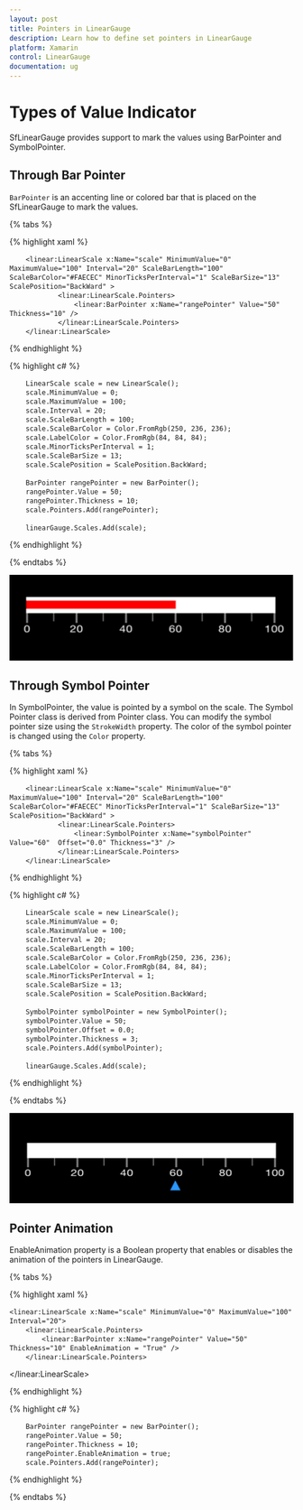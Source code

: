 ```yaml
---
layout: post
title: Pointers in LinearGauge
description: Learn how to define set pointers in LinearGauge
platform: Xamarin
control: LinearGauge
documentation: ug
---
```


# Types of Value Indicator

SfLinearGauge provides support to mark the values using BarPointer and SymbolPointer.

## Through Bar Pointer

`BarPointer` is an accenting line or colored bar that is placed on the SfLinearGauge to mark the values. 

{% tabs %}

{% highlight xaml %}

		<linear:LinearScale x:Name="scale" MinimumValue="0" MaximumValue="100" Interval="20" ScaleBarLength="100" ScaleBarColor="#FAECEC" MinorTicksPerInterval="1" ScaleBarSize="13" ScalePosition="BackWard" >
				<linear:LinearScale.Pointers>
					<linear:BarPointer x:Name="rangePointer" Value="50"  Thickness="10" />
				</linear:LinearScale.Pointers>
		</linear:LinearScale>
	
{% endhighlight %}

{% highlight c# %}
	
		LinearScale scale = new LinearScale();
		scale.MinimumValue = 0;
		scale.MaximumValue = 100;
		scale.Interval = 20;
		scale.ScaleBarLength = 100;
		scale.ScaleBarColor = Color.FromRgb(250, 236, 236);
		scale.LabelColor = Color.FromRgb(84, 84, 84);
		scale.MinorTicksPerInterval = 1;
		scale.ScaleBarSize = 13;
		scale.ScalePosition = ScalePosition.BackWard;			
					
		BarPointer rangePointer = new BarPointer();
		rangePointer.Value = 50;
		rangePointer.Thickness = 10;
		scale.Pointers.Add(rangePointer);
					
		linearGauge.Scales.Add(scale);

{% endhighlight %}

{% endtabs %}


![](images/BarPointer.png)

## Through Symbol Pointer

In SymbolPointer, the value is pointed by a symbol on the scale. The Symbol Pointer class is derived from Pointer class. You can modify the symbol pointer size using the `StrokeWidth` property. The color of the symbol pointer is changed using the `Color` property.

{% tabs %}

{% highlight xaml %}

		<linear:LinearScale x:Name="scale" MinimumValue="0" MaximumValue="100" Interval="20" ScaleBarLength="100" ScaleBarColor="#FAECEC" MinorTicksPerInterval="1" ScaleBarSize="13" ScalePosition="BackWard" >
				<linear:LinearScale.Pointers>
					<linear:SymbolPointer x:Name="symbolPointer" Value="60"  Offset="0.0" Thickness="3" />
				</linear:LinearScale.Pointers>
		</linear:LinearScale>
			
{% endhighlight %}

{% highlight c# %}

		LinearScale scale = new LinearScale();
		scale.MinimumValue = 0;
		scale.MaximumValue = 100;
		scale.Interval = 20;
		scale.ScaleBarLength = 100;
		scale.ScaleBarColor = Color.FromRgb(250, 236, 236);
		scale.LabelColor = Color.FromRgb(84, 84, 84);
		scale.MinorTicksPerInterval = 1;
		scale.ScaleBarSize = 13;
		scale.ScalePosition = ScalePosition.BackWard;

		SymbolPointer symbolPointer = new SymbolPointer();
		symbolPointer.Value = 50;
		symbolPointer.Offset = 0.0;
		symbolPointer.Thickness = 3;
		scale.Pointers.Add(symbolPointer);
					
		linearGauge.Scales.Add(scale);
	
{% endhighlight  %}

{% endtabs %}

![](images/SymbolPointer.png)

## Pointer Animation

 EnableAnimation property is a Boolean property that enables or disables the animation of the pointers in LinearGauge.

{% tabs %}

{% highlight xaml %}

    <linear:LinearScale x:Name="scale" MinimumValue="0" MaximumValue="100" Interval="20">
		<linear:LinearScale.Pointers>
			<linear:BarPointer x:Name="rangePointer" Value="50"  Thickness="10" EnableAnimation = "True" />
		</linear:LinearScale.Pointers>
</linear:LinearScale>

{% endhighlight %}

{% highlight c# %}

        BarPointer rangePointer = new BarPointer();
		rangePointer.Value = 50;
		rangePointer.Thickness = 10;
		rangePointer.EnableAnimation = true;
		scale.Pointers.Add(rangePointer);

{% endhighlight  %}

{% endtabs %}
